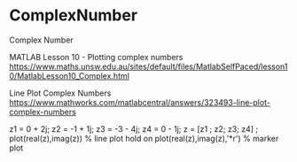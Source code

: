 # ComplexNumber
Complex Number


MATLAB Lesson 10 - Plotting complex numbers
https://www.maths.unsw.edu.au/sites/default/files/MatlabSelfPaced/lesson10/MatlabLesson10_Complex.html

Line Plot Complex Numbers
https://www.mathworks.com/matlabcentral/answers/323493-line-plot-complex-numbers

z1 = 0 + 2j;
z2 = -1 + 1j;
z3 = -3 - 4j;
z4 = 0 - 1j;
z = [z1 ; z2; z3; z4] ;
plot(real(z),imag(z))   % line plot 
hold on
plot(real(z),imag(z),'*r') % marker plot

